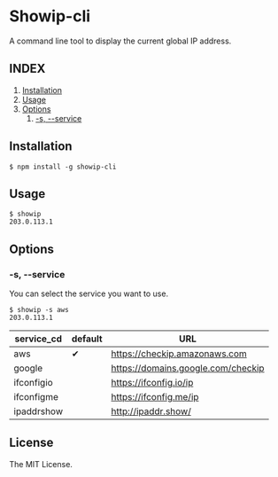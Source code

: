# Showip-cli
A command line tool to display the current global IP address.

## INDEX
1. [Installation](#installation)
1. [Usage](#usage)
1. [Options](#options)
    1. [-s, --service](#-s---service)

## Installation
```shellsession
$ npm install -g showip-cli
```

## Usage
```shellsession
$ showip
203.0.113.1
```

## Options
### -s, --service
You can select the service you want to use.

```shellsession
$ showip -s aws
203.0.113.1
```

| service_cd | default | URL |
| ---------- | ------- | ------------------ |
| aws        | ✔       | https://checkip.amazonaws.com |
| google     |         | https://domains.google.com/checkip |
| ifconfigio |         | https://ifconfig.io/ip |
| ifconfigme |         | https://ifconfig.me/ip |
| ipaddrshow |         | http://ipaddr.show/ |


## License
The MIT License.